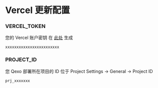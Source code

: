 # Vercel 更新配置
### VERCEL_TOKEN
您的 Vercel 账户密钥 在 [此处](https://vercel.com/account/tokens) 生成
```
xxxxxxxxxxxxxxxxxxxxxxxx
```
### PROJECT_ID
您 Qexo 部署所在项目的 ID 
位于 Project Settings -> General -> Project ID
```
prj_xxxxxxx
```